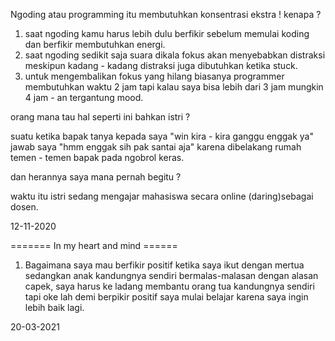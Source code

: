 Ngoding atau programming itu membutuhkan konsentrasi ekstra ! kenapa ?

1. saat ngoding kamu harus lebih dulu berfikir sebelum memulai koding dan berfikir membutuhkan energi.
2. saat ngoding sedikit saja suara dikala fokus akan menyebabkan distraksi meskipun kadang - kadang distraksi juga dibutuhkan ketika stuck.
3. untuk mengembalikan fokus yang hilang biasanya programmer membutuhkan waktu 2 jam tapi kalau saya bisa lebih dari 3 jam mungkin 4 jam - an tergantung mood.

orang mana tau hal seperti ini bahkan istri ? 

suatu ketika bapak tanya kepada saya "win kira - kira ganggu enggak ya" jawab saya "hmm enggak sih pak santai aja" karena dibelakang rumah temen - temen bapak pada ngobrol keras.

dan herannya saya mana pernah begitu ?

waktu itu istri sedang mengajar mahasiswa secara online (daring)sebagai dosen.

12-11-2020


======= In my heart and mind ======

1. Bagaimana saya mau berfikir positif ketika saya ikut dengan mertua sedangkan anak kandungnya sendiri bermalas-malasan dengan alasan capek, saya harus ke ladang membantu orang tua kandungnya sendiri tapi oke lah demi berpikir positif saya mulai belajar karena saya ingin lebih baik lagi.

20-03-2021